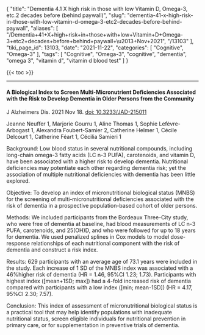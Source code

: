 {
    "title": "Dementia 4.1 X high risk in those with low Vitamin D, Omega-3, etc.2 decades before (behind paywall)",
    "slug": "dementia-41-x-high-risk-in-those-with-low-vitamin-d-omega-3-etc2-decades-before-behind-paywall",
    "aliases": [
        "/Dementia+41+X+high+risk+in+those+with+low+Vitamin+D+Omega-3+etc2+decades+before+behind+paywall+\u2013+Nov+2021",
        "/13103"
    ],
    "tiki_page_id": 13103,
    "date": "2021-11-22",
    "categories": [
        "Cognitive",
        "Omega-3"
    ],
    "tags": [
        "Cognitive",
        "Omega-3",
        "cognitive",
        "dementia",
        "omega 3",
        "vitamin d",
        "vitamin d blood test"
    ]
}


{{< toc >}}

---

#### A Biological Index to Screen Multi-Micronutrient Deficiencies Associated with the Risk to Develop Dementia in Older Persons from the Community

J Alzheimers Dis. 2021 Nov 18. [doi: 10.3233/JAD-215011](https://doi.org/10.3233/JAD-215011)

Jeanne Neuffer 1, Marjorie Gourru 1, Aline Thomas 1, Sophie Lefèvre-Arbogast 1, Alexandra Foubert-Samier 2, Catherine Helmer 1, Cécile Delcourt 1, Catherine Féart 1, Cécilia Samieri 1

Background: Low blood status in several nutritional compounds, including long-chain omega-3 fatty acids (LC n-3 PUFA), carotenoids, and vitamin D, have been associated with a higher risk to develop dementia. Nutritional deficiencies may potentiate each other regarding dementia risk; yet the association of multiple nutritional deficiencies with dementia has been little explored.

Objective: To develop an index of micronutritional biological status (MNBS) for the screening of multi-micronutritional deficiencies associated with the risk of dementia in a prospective population-based cohort of older persons.

Methods: We included participants from the Bordeaux Three-City study, who were free of dementia at baseline, had blood measurements of LC n-3 PUFA, carotenoids, and 25(OH)D, and who were followed for up to 18 years for dementia. We used penalized splines in Cox models to model dose-response relationships of each nutritional component with the risk of dementia and construct a risk index.

Results: 629 participants with an average age of 73.1 years were included in the study. Each increase of 1 SD of the MNBS index was associated with a 46%higher risk of dementia (HR = 1.46, 95%CI 1.23; 1.73). Participants with highest index (<span>[mean+1SD; max]</span>) had a 4-fold increased risk of dementia compared with participants with a low index (<span>[min; mean-1SD]</span>) (HR = 4.17, 95%CI 2.30; 7.57).

Conclusion: This index of assessment of micronutritional biological status is a practical tool that may help identify populations with inadequate nutritional status, screen eligible individuals for nutritional prevention in primary care, or for supplementation in preventive trials of dementia.